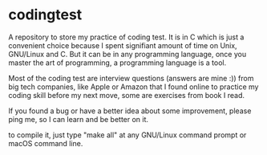 # codingtest

A repository to store my practice of coding test. It is in C which is just a convenient choice because 
I spent signifiant amount of time on Unix, GNU/Linux and C. But it can be in any programming language,
once you master the art of programming, a programming language is a tool.

Most of the coding test are interview questions (answers are mine :)) from big tech companies,
like Apple or Amazon that I found online to practice my coding skill before my next move, 
some are exercises from book I read.

If you found a bug or have a better idea about some improvement, please ping me, so I can learn and
be better on it.

to compile it, just type "make all" at any GNU/Linux command prompt or macOS command line.
